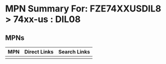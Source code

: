 



# MPN Summary For: FZE74XXUSDIL8 > 74xx-us : DIL08

## MPNs
  

|MPN|Direct Links|Search Links|
| :--- | :--- | :--- |
||||
